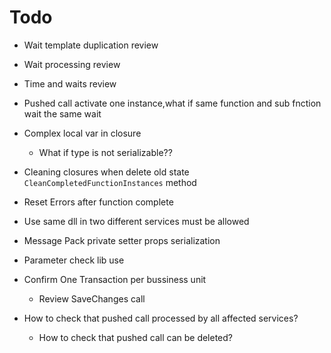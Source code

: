 ﻿# Todo
* Wait template duplication review
* Wait processing review
* Time and waits review
* Pushed call activate one instance,what if same function and sub fnction wait the same wait
* Complex local var in closure
	* What if type is not serializable??

* Cleaning closures when delete old state `CleanCompletedFunctionInstances` method
* Reset Errors after function complete


* Use same dll in two different services must be allowed

* Message Pack private setter props serialization
* Parameter check lib use
* Confirm One Transaction per bussiness unit
	* Review SaveChanges call

* How to check that pushed call processed by all affected services?
	* How to check that pushed call can be deleted?
